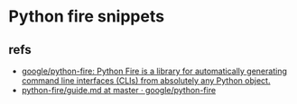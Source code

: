 # Python fire snippets

## refs

- [google/python-fire: Python Fire is a library for automatically generating command line interfaces (CLIs) from absolutely any Python object.](https://github.com/google/python-fire)
- [python-fire/guide.md at master · google/python-fire](https://github.com/google/python-fire/blob/master/docs/guide.md)
